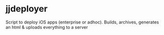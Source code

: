jjdeployer
==========

Script to deploy iOS apps (enterprise or adhoc). Builds, archives, generates an html &amp; uploads everything to a server
